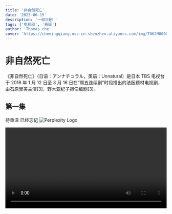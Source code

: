 ```yaml
---
title: '非自然死亡'
date: '2025-06-15'
description: '一部日剧 '
tags: ['电视剧', '悬疑']
author: 'Thomas che'
cover: 'https://chemingqiang.oss-cn-shenzhen.aliyuncs.com/img/T062M0000040fQYR2kBmGk.webp'
---
```


# 非自然死亡

《非自然死亡》（日语：アンナチュラル，英语：Unnatural）是日本 TBS 电视台于 2018 年 1 月 12 日至 3 月 16 日在“周五连续剧”时段播出的法医题材电视剧，由石原里美主演[3]，野木亚纪子担任编剧[3]。

## 第一集

待重温 已经忘记
![Perplexity Logo](https://images.unsplash.com/photo-1506905925346-21bda4d32df4?w=800)

<video controls width="720" style="max-width: 100%;">
  <source src="https://v0.stream.tencentmusic.com/0b536uaxyaab24ak4lvz2bt2b5odpt2qc7aa.f160030.mp4?dis_k=a1498656aead1de61b6fb3347289576c&dis_t=1750513461&local=1&fromtag=1231014" type="video/mp4" />
  您的浏览器不支持视频播放。
</video>
